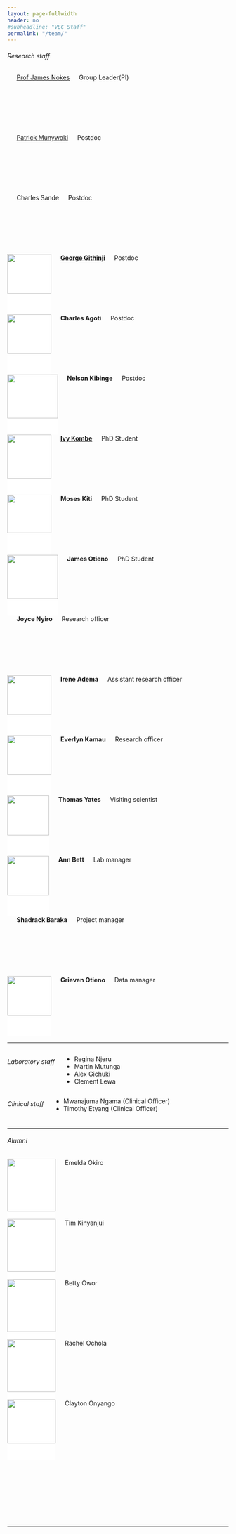 ```yaml
---
layout: page-fullwidth
header: no
#subheadline: "VEC Staff"
permalink: "/team/"
---
```

<h6>Research staff</h6>
<div class="row t30">
<div class="small-2 columns"><div style="background: #E4E4E4; height: 137px;"><a href="{{ site.url }}/james-nokes"><img src="{{ site.url }}/images/James-Nokes.jpg" alt=""></a></div><a href="{{ site.url }}/james-nokes">Prof James Nokes</a><div>Group Leader(PI)</div></div>
<div class="small-2 columns"><div style="background: #E4E4E4; height: 137px;"><a href="{{ site.url }}/patrick-munywoki"><img src="{{ site.url }}/images/Patrick-Munywoki.jpg" alt=""></a></div><a href="{{ site.url }}/patrick-munywoki">Patrick Munywoki</a><div>Postdoc</div></div>
<div class="small-2 columns"><div style="background: #E4E4E4; height: 137px;"><a href="{{ site.url }}/charles-sande"><img src="{{ site.url }}/images/Charles-Sande.jpg" alt=""></a></div><a>Charles Sande</a><div>Postdoc</div></div>
<div class="small-2 columns"><div style="background: #FFFFFF; height: 137px;"><a href="{{ site.url }}/george-githinji"><img src="{{ site.url }}/images/George-Githinji.jpg" alt="" height="90" width="100"></a></div><strong><a href="{{ site.url }}/george-githinji">George Githinji</a></strong><div>Postdoc</div></div>
<div class="small-2 columns"><div style="background: #FFFFFF; height: 137px;"><a href="{{ site.url }}/charles-agoti"><img src="{{ site.url }}/images/Charles-Agoti.jpg" alt="" height="90" width="100"></a></div><strong><a>Charles Agoti</a></strong><div>Postdoc</div></div>
<div class="small-2 columns"><div style="background: #FFFFFF; height: 137px;"><a href="{{ site.url }}/nelson-kibinge"><img src="{{ site.url }}/images/Nelson-Kibinge.jpg" alt="" height="100" width="115"></a></div><strong><a>Nelson Kibinge</a></strong><div>Postdoc</div></div>
</div>

<div class="row t30">
<div class="small-2 columns"><div style="background: #FFFFFF; height: 137px;"><a href="{{ site.url }}/ivy-kombe"><img src="{{ site.url }}/images/Ivy-Kombe.jpg" alt="" height="100" width="100"></a></div><strong><a href="{{ site.url }}/ivy-kombe">Ivy Kombe</a></strong><div>PhD Student</div></div>
<div class="small-2 columns"><div style="background: #FFFFFF; height: 137px;"><a href="{{ site.url }}/moses-kiti"><img src="{{ site.url }}/images/Moses-Kiti.jpg" alt="" height="87" width="100"></a></div><a><strong>Moses Kiti</strong></a><div>PhD Student</div></div>
<div class="small-2 columns"><div style="background: #FFFFFF; height: 137px;"><a href="{{ site.url }}/james-otieno"><img src="{{ site.url }}/images/James-Otieno.jpg" alt="" height="100" width="115"></a></div><strong><a>James Otieno</a></strong><div>PhD Student</div></div>
<div class="small-2 columns"><div style="background: #E4E4E4; height: 137px;"></div><strong><a>Joyce Nyiro</a></strong><div>Research officer</div></div> 
<div class="small-2 columns"><div style="background: #FFFFFF; height: 137px;"><a href="{{ site.url }}/irene-adema"><img src="{{ site.url }}/images/Irene-Adema.jpg" alt="" height="90" width="100"></a></div><strong><a>Irene Adema</a></strong><div>Assistant research officer</div></div>
<div class="small-2 columns"><div style="background: #FFFFFF; height: 137px;"><a href="{{ site.url }}/everlyn-kamau"><img src="{{ site.url }}/images/Everlyn-Kamau.jpg" alt="" height="90" width="100"></a></div><strong><a>Everlyn Kamau</a></strong><div>Research officer</div></div>
</div>

<div class="row t30">
<div class="small-2 columns"><div style="background: #FFFFFF; height: 137px;"><img src="{{ site.url }}/images/Tom-Yates" alt="" height="90" width="95"></div><strong>Thomas Yates</strong><div>Visiting scientist</div></div>
<div class="small-2 columns"><div style="background: #FFFFFF; height: 137px;"><img src="{{ site.url }}/images/Anne-Bett.jpg" alt="" height="90" width="95"></div><strong>Ann Bett</strong><div>Lab manager</div></div>
<div class="small-2 columns"><div style="background: #E4E4E4; height: 137px;"><img src="{{ site.url }}/images/Shadrack-Baraka.jpg" alt=""></div><strong>Shadrack Baraka</strong><div>Project manager</div></div>
<div class="small-2 columns"><div style="background: #FFFFFF; height: 137px;"><img src="{{ site.url }}/images/Grieven-Otieno.jpg" alt="" height="90" width="100"></div><strong>Grieven Otieno</strong><div>Data manager</div>
<div class="small-2 columns"><div style="background: #FFFFFF; height: 137px;"></div></div>
<div class="small-2 columns"><div style="background: #FFFFFF; height: 137px;"></div></div>
<div class="small-2 columns"><div style="background: #FFFFFF; height: 137px;"></div></div>
</div>

<hr>

<div class="row t30">

<div class="small-6 columns">
<h6>Laboratory staff</h6>
<ul class="square">
    <li>Regina Njeru</li>
    <li>Martin Mutunga</li>
    <li>Alex Gichuki</li>
    <li>Clement Lewa</li>
</ul>
</div>

<div class="small-6 columns end">
<h6>Clinical staff</h6>
<ul class="square">
    <li>Mwanajuma Ngama (Clinical Officer)</li>
    <li>Timothy Etyang (Clinical Officer)</li>
</ul>
</div>


</div>

<hr>

<h6>Alumni</h6>
<div class="row t30">
<div class="small-2 columns"><div style="background: #FFFFFF; height: 137px;"><img src="{{ site.url }}/images/Emelda-Okiro.jpg" alt="" height="120" width="110"></div>Emelda Okiro</div>
<div class="small-2 columns"><div style="background: #FFFFFF; height: 137px;"><img src="{{ site.url }}/images/Timothy-Kinyanjui.jpg" alt="" height="120" width="110"></div>Tim Kinyanjui</div>
<div class="small-2 columns"><div style="background: #FFFFFF; height: 137px;"><img src="{{ site.url }}/images/Betty-Owor.jpg" alt="" height="120" width="110"></div>Betty Owor</div>
<div class="small-2 columns"><div style="background: #FFFFFF; height: 137px;"><img src="{{ site.url }}/images/Rachel-Ochola-2.jpg" alt="" height="120" width="110"></div>Rachel Ochola</div>
<div class="small-2 columns"><div style="background: #FFFFFF; height: 137px;"><img src="{{ site.url }}/images/Clayton-Onyango.jpg" alt="" height="100" width="110"></div>Clayton Onyango</div>
<div class="small-2 columns"><div style="background: #FFFFFF; height: 137px;"></div></div>
</div>
<hr>
